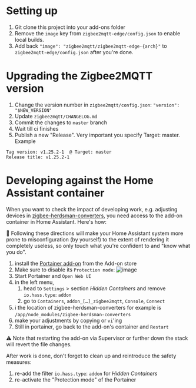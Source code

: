 # Setting up
1. Git clone this project into your add-ons folder
2. Remove the `image` key from `zigbee2mqtt-edge/config.json` to enable local builds.
3. Add back `"image": "zigbee2mqtt/zigbee2mqtt-edge-{arch}"` to `zigbee2mqtt-edge/config.json` after you're done.

# Upgrading the Zigbee2MQTT version
1. Change the version number in `zigbee2mqtt/config.json`: `"version": "$NEW_VERSION"`
2. Update `zigbee2mqtt/CHANGELOG.md`
3. Commit the changes to `master` branch
4. Wait till ci finishes
5. Publish a new "Release". Very important you specify Target: master. Example
```
Tag version: v1.25.2-1  @ Target: master
Release title: v1.25.2-1
```

# Developing against the Home Assistant container

When you want to check the impact of developing work, e.g. adjusting devices in [zigbee-herdsman-converters](https://github.com/Koenkk/zigbee-herdsman-converters), you need access to the add-on container in Home Assistant. Here's how:

🚨 Following these directions will make your Home Assistant system more prone to misconfiguration (by yourself) to the extent of rendering it completely useless, so only touch what you're confident to and "know what you do". 

1. install the [Portainer add-on](https://github.com/hassio-addons/addon-portainer) from the Add-on store
2. Make sure to disable its `Protection mode`:
  ![image](https://user-images.githubusercontent.com/1125168/118788032-aa316800-b893-11eb-8567-f2122159f64c.png)
3. Start Portainer and `Open Web UI`
4. in the left menu,
    1. head to `Settings` > section *Hidden Containers* and remove `io.hass.type`: `addon`
    2. go to `Containers`, `addon_[…]_zigbee2mqtt`, `Console`, `Connect`
5. ℹ️ the location of zigbee-herdsman-converters for example is `/app/node_modules/zigbee-herdsman-converters`
6. make your adjustments by copying or `vi`'ing
7. Still in portainer, go back to the add-on's container and `Restart`

⚠️ Note that restarting the add-on via Supervisor or further down the stack will revert the file changes.

After work is done, don't forget to clean up and reintroduce the safety measures:
1. re-add the filter `io.hass.type`: `addon` for *Hidden Containers*
2. re-activate the "Protection mode" of the Portainer
